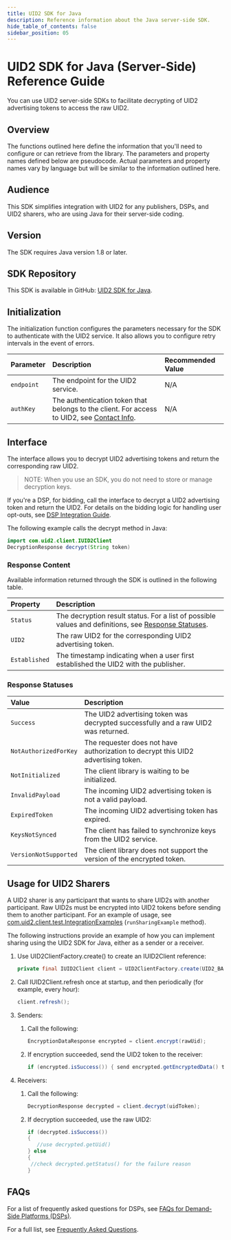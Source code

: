 ```yaml
---
title: UID2 SDK for Java
description: Reference information about the Java server-side SDK.
hide_table_of_contents: false
sidebar_position: 05
---
```


# UID2 SDK for Java (Server-Side) Reference Guide

You can use UID2 server-side SDKs to facilitate decrypting of UID2 advertising tokens to access the raw UID2. 

<!-- This guide includes the following information:

- [Overview](#overview)
- [Audience](#audience)
- [Initialization](#initialization)
- [Interface](#interface)
  - [Response Content](#response-content)
  - [Response Statuses](#response-statuses)
* [FAQs](#faqs)
* [Usage for UID2 Sharers](#usage-for-uid2-sharers) -->

## Overview

The functions outlined here define the information that you'll need to configure or can retrieve from the library. The parameters and property names defined below are pseudocode. Actual parameters and property names vary by language but will be similar to the information outlined here.

## Audience

This SDK simplifies integration with UID2 for any publishers, DSPs, and UID2 sharers, who are using Java for their server-side coding.

## Version

The SDK requires Java version 1.8 or later.

## SDK Repository

This SDK is available in GitHub: [UID2 SDK for Java](https://github.com/IABTechLab/uid2-client-java/blob/master/README.md).

## Initialization

The initialization function configures the parameters necessary for the SDK to authenticate with the UID2 service. It also allows you to configure retry intervals in the event of errors.

| Parameter | Description | Recommended Value |
| :--- | :--- | :--- |
| `endpoint` | The endpoint for the UID2 service. | N/A |
| `authKey` | The authentication token that belongs to the client. For access to UID2, see [Contact Info](../getting-started/gs-account-setup.md#contact-info). | N/A |

## Interface 

The interface allows you to decrypt UID2 advertising tokens and return the corresponding raw UID2. 

>NOTE: When you use an SDK, you do not need to store or manage decryption keys.

If you're a DSP, for bidding, call the interface to decrypt a UID2 advertising token and return the UID2. For details on the bidding logic for handling user opt-outs, see [DSP Integration Guide](../guides/dsp-guide.md).

The following example calls the decrypt method in Java:

```java
import com.uid2.client.IUID2Client
DecryptionResponse decrypt(String token)
```

### Response Content

Available information returned through the SDK is outlined in the following table.

| Property | Description |
| :--- | :--- |
| `Status` | The decryption result status. For a list of possible values and definitions, see [Response Statuses](#response-statuses). |
| `UID2` | The raw UID2 for the corresponding UID2 advertising token. |
| `Established` | The timestamp indicating when a user first established the UID2 with the publisher. |

### Response Statuses

| Value | Description |
| :--- | :--- |
| `Success` | The UID2 advertising token was decrypted successfully and a raw UID2 was returned. |
| `NotAuthorizedForKey` | The requester does not have authorization to decrypt this UID2 advertising token.|
| `NotInitialized` | The client library is waiting to be initialized. |
| `InvalidPayload` | The incoming UID2 advertising token is not a valid payload. |
| `ExpiredToken` | The incoming UID2 advertising token has expired. |
| `KeysNotSynced` | The client has failed to synchronize keys from the UID2 service. |
| `VersionNotSupported` |  The client library does not support the version of the encrypted token. |

## Usage for UID2 Sharers

A UID2 sharer is any participant that wants to share UID2s with another participant. Raw UID2s must be encrypted into UID2 tokens before sending them to another participant. For an example of usage, see [com.uid2.client.test.IntegrationExamples](https://github.com/IABTechLab/uid2-client-java/blob/master/src/test/java/com/uid2/client/test/IntegrationExamples.java) (`runSharingExample` method).

The following instructions provide an example of how you can implement sharing using the UID2 SDK for Java, either as a sender or a receiver.

1. Use UID2ClientFactory.create() to create an IUID2Client reference:

   ```java
   private final IUID2Client client = UID2ClientFactory.create(UID2_BASE_URL, UID2_API_KEY, UID2_SECRET_KEY);
   ```
2. Call IUID2Client.refresh once at startup, and then periodically (for example, every hour):

   ```java
   client.refresh();
   ```
3. Senders: 
   1. Call the following:

      ```java
      EncryptionDataResponse encrypted = client.encrypt(rawUid);
      ```
   2. If encryption succeeded, send the UID2 token to the receiver:   

      ```java
      if (encrypted.isSuccess()) { send encrypted.getEncryptedData() to receiver} else {check encrypted.getStatus() for the failure reason}
      ```
4. Receivers: 
   1. Call the following:

      ```java
      DecryptionResponse decrypted = client.decrypt(uidToken);
      ```
   2. If decryption succeeded, use the raw UID2:

      ```java    
      if (decrypted.isSuccess()) 
      {
         //use decrypted.getUid() 
      } else 
      {
       //check decrypted.getStatus() for the failure reason 
      }
      ```


## FAQs

For a list of frequently asked questions for DSPs, see [FAQs for Demand-Side Platforms (DSPs)](../getting-started/gs-faqs.md#faqs-for-demand-side-platforms-dsps).

For a full list, see [Frequently Asked Questions](../getting-started/gs-faqs.md).
